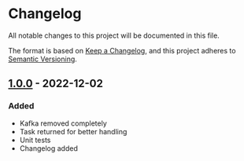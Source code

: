 # Changelog
All notable changes to this project will be documented in this file.

The format is based on [Keep a Changelog](https://keepachangelog.com/en/1.0.0/),
and this project adheres to [Semantic Versioning](https://semver.org/spec/v2.0.0.html).

## [1.0.0] - 2022-12-02
### Added
- Kafka removed completely
- Task returned for better handling
- Unit tests
- Changelog added

[1.0.0]: https://github.com/anexia/dotnet-cloudlog/releases/tag/1.0.0
